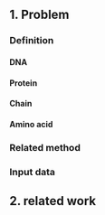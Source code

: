 ## 1. Problem 

### Definition 
#### DNA
#### Protein
#### Chain
#### Amino acid

### Related method
#### 
### Input data 

## 2. related work 
